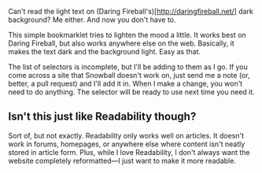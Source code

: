 Can't read the light text on (Daring Fireball's)[http://daringfireball.net/] dark background? Me either. And now you don't have to. 

This simple bookmarklet tries to lighten the mood a little. It works best on Daring Fireball, but also works anywhere else on the web. Basically, it makes the text dark and the background light. Easy as that. 

The list of selectors is incomplete, but I'll be adding to them as I go. If you come across a site that Snowball doesn't work on, just send me a note (or, better, a pull request) and I'll add it in. When I make a change, you won't need to do anything. The selector will be ready to use next time you need it. 
 
## Isn't this just like Readability though? 

Sort of, but not exactly. Readability only works well on articles. It doesn't work in forums, homepages, or anywhere else where content isn't neatly stored in article form.  Plus, while I love Readability, I don't always want the website completely reformatted—I just want to make it more readable. 

 